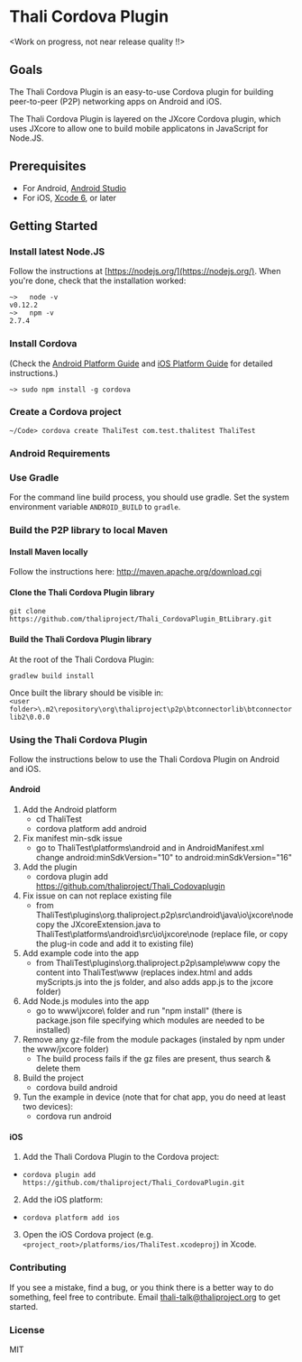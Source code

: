 # Thali Cordova Plugin

<Work on progress, not near release quality !!>
## Goals
The Thali Cordova Plugin is an easy-to-use Cordova plugin for building peer-to-peer (P2P) networking
apps on Android and iOS. 

The Thali Cordova Plugin is layered on the JXcore Cordova plugin, which uses JXcore to allow one to build
mobile applicatons in JavaScript for Node.JS.  

## Prerequisites

* For Android, [Android Studio](http://developer.android.com/sdk/index.html)
* For iOS, [Xcode 6](https://developer.apple.com/xcode/), or later

## Getting Started

### Install latest Node.JS
Follow the instructions at [https://nodejs.org/](https://nodejs.org/). When you're done, check that the
installation worked: 
```
~>   node -v
v0.12.2
~>   npm -v
2.7.4
```

### Install Cordova
(Check the [Android Platform Guide](https://cordova.apache.org/docs/en/4.0.0/guide_platforms_android_index.md.html#Android%20Platform%20Guide) 
and [iOS Platform Guide](https://cordova.apache.org/docs/en/4.0.0/guide_platforms_ios_index.md.html#iOS%20Platform%20Guide) for detailed instructions.)
```
~> sudo npm install -g cordova
```

### Create a Cordova project
```
~/Code> cordova create ThaliTest com.test.thalitest ThaliTest
```

### Android Requirements

### Use Gradle
For the command line build process, you should use gradle. Set the system environment variable `ANDROID_BUILD` to `gradle`.

### Build the P2P library to local Maven

#### Install Maven locally
Follow the instructions here: http://maven.apache.org/download.cgi
 
#### Clone the Thali Cordova Plugin library
`git clone https://github.com/thaliproject/Thali_CordovaPlugin_BtLibrary.git`  

#### Build the Thali Cordova Plugin library
At the root of the Thali Cordova Plugin:  

`gradlew build install`  

Once built the library should be visible in:  
`<user folder>\.m2\repository\org\thaliproject\p2p\btconnectorlib\btconnectorlib2\0.0.0`

### Using the Thali Cordova Plugin

Follow the instructions below to use the Thali Cordova Plugin on Android and iOS.

#### Android

1. Add the Android platform
   * cd ThaliTest
   * cordova platform add android
2. Fix manifest min-sdk issue
   * go to ThaliTest\platforms\android and in AndroidManifest.xml change android:minSdkVersion="10" to
    android:minSdkVersion="16"
3. Add the plugin
   * cordova plugin add https://github.com/thaliproject/Thali_Codovaplugin
4. Fix issue on can not replace existing file
   * from ThaliTest\plugins\org.thaliproject.p2p\src\android\java\io\jxcore\node copy 
   the JXcoreExtension.java to ThaliTest\platforms\android\src\io\jxcore\node 
(replace file, or copy the plug-in code and add it to existing file)
5. Add example code into the app
   * from ThaliTest\plugins\org.thaliproject.p2p\sample\www copy the content 
   into ThaliTest\www (replaces index.html and adds myScripts.js into the js folder, 
   and also adds app.js to the jxcore folder)
6. Add Node.js modules into the app
   * go to www\jxcore\ folder and run "npm install" (there is package.json file 
   specifying which modules are needed to be installed)
7. Remove any gz-file from the module packages (instaled by npm under the www/jxcore folder)
   * The build process fails if the gz files are present, thus search & delete them 
8. Build the project 
   * cordova build android
9. Tun the example in device (note that for chat app, you do need at least two devices):
   * cordova run android

#### iOS

1. Add the Thali Cordova Plugin to the Cordova project:
 * `cordova plugin add https://github.com/thaliproject/Thali_CordovaPlugin.git`
2. Add the iOS platform:
 * `cordova platform add ios`
3. Open the iOS Cordova project (e.g. `<project_root>/platforms/ios/ThaliTest.xcodeproj`) in Xcode.

### Contributing
If you see a mistake, find a bug, or you think there is a better way to do something, feel free to contribute.
Email [thali-talk@thaliproject.org](mailto:thali-talk@thaliproject.org) to get started.

### License
MIT